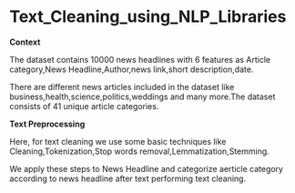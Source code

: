 # Text_Cleaning_using_NLP_Libraries

**Context**

The dataset contains 10000 news headlines with 6 features as Article category,News Headline,Author,news link,short description,date.

There are different news articles included in the dataset like business,health,science,politics,weddings and many more.The dataset consists of 41 unique article categories.

**Text Preprocessing**

Here, for text cleaning we use some basic techniques like Cleaning,Tokenization,Stop words removal,Lemmatization,Stemming.

We apply these steps to News Headline and categorize aerticle category according to news headline after text performing text cleaning.

